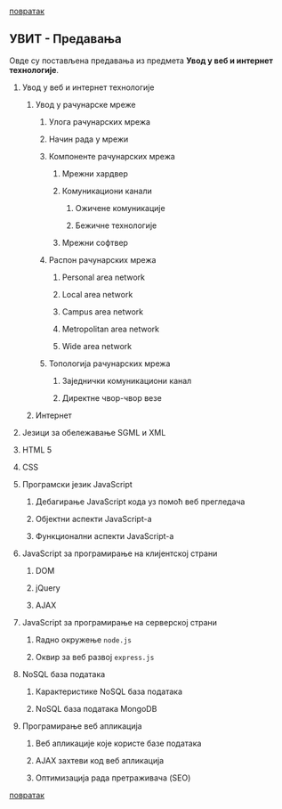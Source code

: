 [повратак](../README.md)

## УВИТ - Предавања

Овде су постављена предавања из предмета **Увод у веб и интернет технологије**.

1. Увод у веб и интернет технологије 

    1. Увод у рачунарске мреже 

        1. Улога рачунарских мрежа

        1. Начин рада у мрежи

        1. Компоненте рачунарских мрежа

            1. Мрежни хардвер

            1. Комуникациони канали

                1. Ожичене комуникације

                1. Бежичне технологије

            1. Мрежни софтвер

        1. Распон рачунарских мрежа

            1. Personal area network

            1. Local area network

            1. Campus area network

            1. Metropolitan area network

            1. Wide area network

        1. Топологија рачунарских мрежа

            1. Заједнички комуникациони канал

            1. Директне чвор-чвор везе

    1. Интернет

1. Језици за обележавање SGML и XML

1. HTML 5

1. CSS

1. Програмски језик JavaScript

    1. Дебагирање JavaScript кода уз помоћ веб прегледача

    1. Објектни аспекти JavaScript-а

    1. Функционални аспекти JavaScript-а

1. JavaScript за програмирање на клијентској страни
    
    1. DOM

    1. јQuery

    1. AJAX

1. JavaScript за програмирање на серверској страни

    1. Rадно окружење `node.js`

    1. Оквир за веб развој `express.js`


1. NoSQL база података 

    1. Карактеристике NoSQL база података

    1. NoSQL база података MongoDB

1. Програмирање веб апликација 

    1. Веб апликације које користе базе података

    1. AJAX захтеви код веб апликација 

    1. Оптимизација рада претраживача (SEO)


[повратак](../README.md)